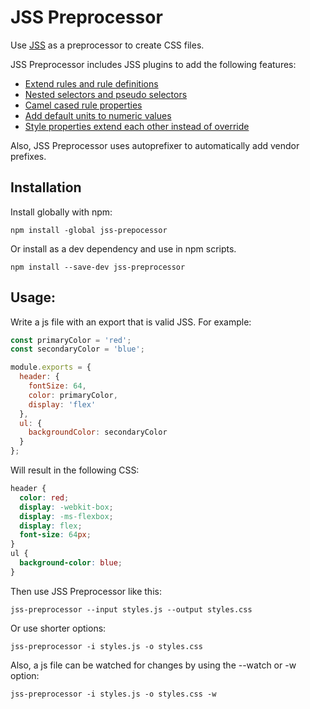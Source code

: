 # JSS Preprocessor

Use [JSS](https://github.com/cssinjs/jss) as a preprocessor to create CSS files.

 JSS Preprocessor includes JSS plugins to add the following features:
 * [Extend rules and rule definitions](https://github.com/cssinjs/jss-extend)
 * [Nested selectors and pseudo selectors](https://github.com/cssinjs/jss-nested)
 * [Camel cased rule properties](https://github.com/cssinjs/jss-camel-case)
 * [Add default units to numeric values](https://github.com/cssinjs/jss-default-unit)
 * [Style properties extend each other instead of override](https://github.com/cssinjs/jss-props-sort)


 Also, JSS Preprocessor uses autoprefixer to automatically add vendor prefixes.

## Installation

Install globally with npm:

```
npm install -global jss-prepocessor
```

Or install as a dev dependency and use in npm scripts.

```
npm install --save-dev jss-preprocessor
```

## Usage:

Write a js file with an export that is valid JSS. For example:

```javascript
const primaryColor = 'red';
const secondaryColor = 'blue';

module.exports = {
  header: {
    fontSize: 64,
    color: primaryColor,
    display: 'flex'
  },
  ul: {
    backgroundColor: secondaryColor
  }
};
```

Will result in the following CSS:
```css
header {
  color: red;
  display: -webkit-box;
  display: -ms-flexbox;
  display: flex;
  font-size: 64px;
}
ul {
  background-color: blue;
}
```


Then use JSS Preprocessor like this:

```
jss-preprocessor --input styles.js --output styles.css
```

Or use shorter options:

```
jss-preprocessor -i styles.js -o styles.css
```

Also, a js file can be watched for changes by using the --watch or -w option:

```
jss-preprocessor -i styles.js -o styles.css -w
```
